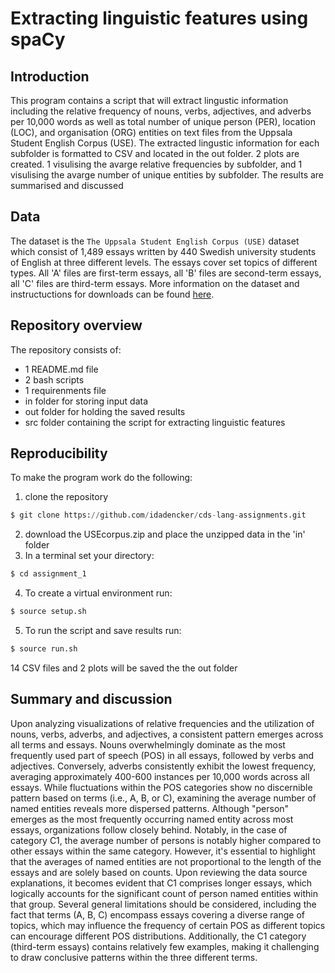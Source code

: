 # Extracting linguistic features using spaCy


## Introduction
This program contains a script that will extract lingustic information including the relative frequency of nouns, verbs, adjectives, and adverbs per 10,000 words as well as total number of unique person (PER), location (LOC), and organisation (ORG) entities on text files from the Uppsala Student English Corpus (USE). The extracted lingustic information for each subfolder is formatted to CSV and located in the out folder. 2 plots are created. 1 visulising the avarge relative frequencies by subfolder, and 1 visulising the avarge number of unique entities by subfolder. The results are summarised and discussed


## Data 
The dataset is the ```The Uppsala Student English Corpus (USE)``` dataset which consist of 1,489 essays written by 440 Swedish university students of English at three different levels. The essays cover set topics of different types. All 'A' files are first-term essays, all 'B' files are second-term essays, all 'C' files are third-term essays. More information on the dataset and instructuctions for downloads can be found [here](https://ota.bodleian.ox.ac.uk/repository/xmlui/handle/20.500.12024/2457). 


## Repository overview 
The repository consists of:
- 1 README.md file
- 2 bash scripts
- 1 requirenments file
- in folder for storing input data
- out folder for holding the saved results
- src folder containing the script for extracting linguistic features 


## Reproducibility 
To make the program work do the following:

1) clone the repository 
```python
$ git clone https://github.com/idadencker/cds-lang-assignments.git
```
2) download the USEcorpus.zip and place the unzipped data in the 'in' folder
3) In a terminal set your directory:
```python
$ cd assignment_1
```
4) To create a virtual environment run:
```python
$ source setup.sh
```
5) To run the script and save results run: 
```python
$ source run.sh
```
14 CSV files and 2 plots will be saved the the out folder 


 ## Summary and discussion
Upon analyzing visualizations of relative frequencies and the utilization of nouns, verbs, adverbs, and adjectives, a consistent pattern emerges across all terms and essays. Nouns overwhelmingly dominate as the most frequently used part of speech (POS) in all essays, followed by verbs and adjectives. Conversely, adverbs consistently exhibit the lowest frequency, averaging approximately 400-600 instances per 10,000 words across all essays. While fluctuations within the POS categories show no discernible pattern based on terms (i.e., A, B, or C), examining the average number of named entities reveals more dispersed patterns. Although "person" emerges as the most frequently occurring named entity across most essays, organizations follow closely behind. Notably, in the case of category C1, the average number of persons is notably higher compared to other essays within the same category. However, it's essential to highlight that the averages of named entities are not proportional to the length of the essays and are solely based on counts. Upon reviewing the data source explanations, it becomes evident that C1 comprises longer essays, which logically accounts for the significant count of person named entities within that group. 
Several general limitations should be considered, including the fact that terms (A, B, C) encompass essays covering a diverse range of topics, which may influence the frequency of certain POS as different topics can encourage different POS distributions. Additionally, the C1 category (third-term essays) contains relatively few examples, making it challenging to draw conclusive patterns within the three different terms.
